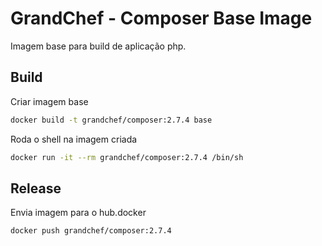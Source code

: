 # GrandChef - Composer Base Image
Imagem base para build de aplicação php.

## Build

Criar imagem base
```sh
docker build -t grandchef/composer:2.7.4 base
```

Roda o shell na imagem criada
```sh
docker run -it --rm grandchef/composer:2.7.4 /bin/sh
```

## Release

Envia imagem para o hub.docker
```sh
docker push grandchef/composer:2.7.4
```

